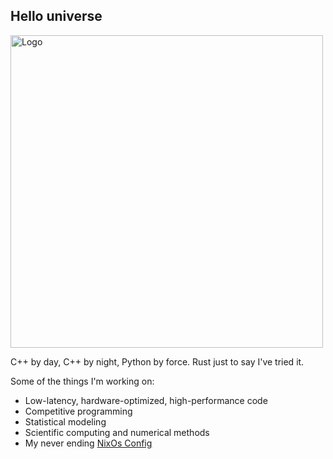## Hello universe
<div align="left">
    <img src="img/xbazzi.png" alt="Logo" width="500px" />
</div>
<div>

C++ by day, C++ by night, Python by force. Rust just to say I've tried it.

Some of the things I'm working on:

- Low-latency, hardware-optimized, high-performance code
- Competitive programming
- Statistical modeling
- Scientific computing and numerical methods
- My never ending [NixOs Config](https://github.com/xbazzi/nixos-config)
